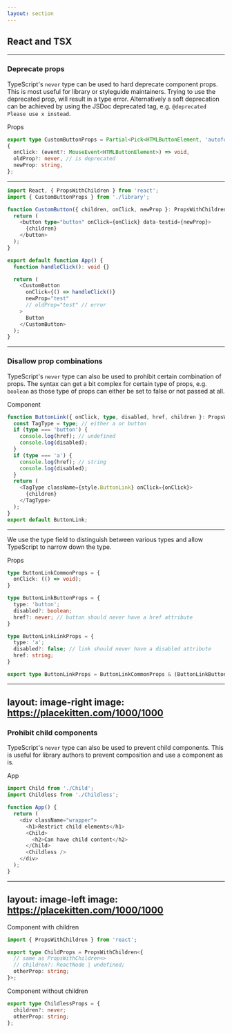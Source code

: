 ```yaml
---
layout: section
---
```


## React and TSX

---

### Deprecate props

TypeScript's `never` type can be used to hard deprecate component props. This is most useful for library or styleguide maintainers.
Trying to use the deprecated prop, will result in a type error. Alternatively a soft deprecation can be achieved by using the JSDoc deprecated tag, e.g. `@deprecated Please use x instead`.

Props

```ts
export type CustomButtonProps = Partial<Pick<HTMLButtonElement, 'autofocus' | 'ariaDisabled'>> &
{
  onClick: (event?: MouseEvent<HTMLButtonElement>) => void,
  oldProp?: never, // is deprecated
  newProp: string,
};
```

---

```ts
import React, { PropsWithChildren } from 'react';
import { CustomButtonProps } from './library';

function CustomButton({ children, onClick, newProp }: PropsWithChildren<CustomButtonProps>) {
  return (
    <button type="button" onClick={onClick} data-testid={newProp}>
      {children}
    </button>
  );
}

export default function App() {
  function handleClick(): void {}

  return (
    <CustomButton
      onClick={() => handleClick()}
      newProp="test"
      // oldProp="test" // error
    >
      Button
    </CustomButton>
  );
}
```

---

### Disallow prop combinations

TypeScript's `never` type can also be used to prohibit certain combination of props.
The syntax can get a bit complex for certain type of props, e.g. `boolean` as those type of props can either be set to false or not passed at all.

Component

```ts
function ButtonLink({ onClick, type, disabled, href, children }: PropsWithChildren<ButtonLinkProps>) {
  const TagType = type; // either a or button
  if (type === 'button') {
    console.log(href); // undefined
    console.log(disabled);
  }
  if (type === 'a') {
    console.log(href); // string
    console.log(disabled);
  }
  return (
    <TagType className={style.ButtonLink} onClick={onClick}>
      {children}
    </TagType>
  );
}
export default ButtonLink;
```

---

We use the type field to distinguish between various types and allow TypeScript to narrow down the type.

Props

```ts
type ButtonLinkCommonProps = {
  onClick: (() => void);
}

type ButtonLinkButtonProps = {
  type: 'button';
  disabled?: boolean;
  href?: never; // button should never have a href attribute
}

type ButtonLinkLinkProps = {
  type: 'a';
  disabled?: false; // link should never have a disabled attribute
  href: string;
}

export type ButtonLinkProps = ButtonLinkCommonProps & (ButtonLinkButtonProps | ButtonLinkLinkProps);
```

---
layout: image-right
image: https://placekitten.com/1000/1000
---

### Prohibit child components

TypeScript's `never` type can also be used to prevent child components. This is useful for library authors to prevent composition and use a component as is.

App

```ts
import Child from './Child';
import Childless from './Childless';

function App() {
  return (
    <div className="wrapper">
      <h1>Restrict child elements</h1>
      <Child>
        <h2>Can have child content</h2>
      </Child>
      <Childless />
    </div>
  );
}
```

---
layout: image-left
image: https://placekitten.com/1000/1000
---

Component with children

```ts
import { PropsWithChildren } from 'react';

export type ChildProps = PropsWithChildren<{
  // same as PropsWithChildren<>
  // children?: ReactNode | undefined;
  otherProp: string;
}>;


```

Component without children

```ts
export type ChildlessProps = {
  children?: never;
  otherProp: string;
};

```
